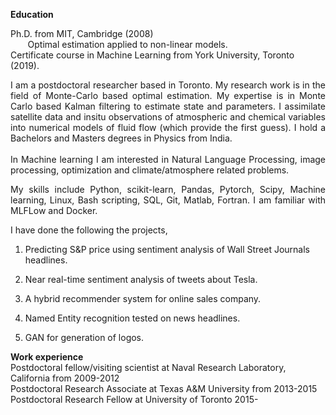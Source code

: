 

**Education**
  <br/>
  
Ph.D. from MIT, Cambridge (2008)
  <br/>
&nbsp;&nbsp;&nbsp;&nbsp;&nbsp;&nbsp;  Optimal estimation applied to non-linear models.
   <br/>
Certificate course in Machine Learning from York University, Toronto (2019).

<p align="justify">
I am a postdoctoral researcher based in Toronto.  My research work is in the field of Monte-Carlo based optimal estimation.
My expertise is in Monte Carlo based Kalman filtering to estimate state and parameters. I assimilate satellite data and insitu observations of atmospheric and chemical variables into numerical models of fluid flow (which provide the first guess). I hold a Bachelors and Masters degrees in Physics from India.
 
<br/> 
<br/> 
In Machine learning I am interested in  Natural Language Processing, image processing, optimization and climate/atmosphere related problems.
</p>

<p align="justify">
My skills include Python, scikit-learn, Pandas, Pytorch, Scipy, Machine learning, Linux, Bash scripting, SQL, Git, Matlab, Fortran.
I am familiar with MLFLow and Docker.
</p>

I have done the following the projects,

1. Predicting S&P price using sentiment analysis of Wall Street Journals headlines.

2. Near real-time sentiment analysis of tweets about Tesla.

3. A hybrid recommender system for online sales company.

4. Named Entity recognition tested on news headlines.

5. GAN for generation of logos.

**Work experience**
  <br/>
  Postdoctoral fellow/visiting scientist at Naval Research Laboratory, California from 2009-2012
  <br/>
  Postdoctoral Research Associate at Texas A&M University from 2013-2015
  <br/>
  Postdoctoral Research Fellow at University of Toronto 2015-
  
  
  
